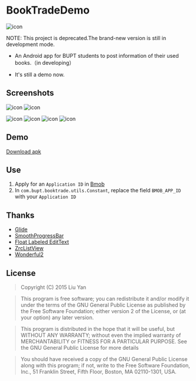 # BookTradeDemo
![icon](/screenshots/ic_launcher.png) 



NOTE: This project is deprecated.The brand-new version is still in development mode.

- An Android app for BUPT students to post information of their used books.（in developing）

- It's still a demo now.



## Screenshots ##
![icon](/screenshots/1.png) ![icon](/screenshots/2.png) 

![icon](/screenshots/3.png) ![icon](/screenshots/4.png)
![icon](/screenshots/5.png) ![icon](/screenshots/6.png)  




## Demo ##
[Download apk](/release/app-debug.apk)



## Use ##



1. Apply for an `Application ID` in [Bmob](http://www.bmob.cn/)
2. In `com.bupt.booktrade.utils.Constant`, replace the field `BMOB_APP_ID` with your `Application ID`



## Thanks ##



- [Glide](https://github.com/bumptech/glide)
- [SmoothProgressBar](https://github.com/castorflex/SmoothProgressBar)
- [Float Labeled EditText](https://github.com/wrapp/floatlabelededittext)
- [ZrcListView](https://github.com/zarics/ZrcListView)
- [Wonderful2](https://github.com/bmob/Wonderful2)



## License ##
> Copyright (C) 2015 Liu Yan



> This program is free software; you can redistribute it and/or
modify it under the terms of the GNU General Public License
as published by the Free Software Foundation; either version 2
of the License, or (at your option) any later version.



> This program is distributed in the hope that it will be useful,
but WITHOUT ANY WARRANTY; without even the implied warranty of
MERCHANTABILITY or FITNESS FOR A PARTICULAR PURPOSE.  See the
GNU General Public License for more details


> You should have received a copy of the GNU General Public License
along with this program; if not, write to the Free Software
Foundation, Inc., 51 Franklin Street, Fifth Floor, Boston, MA  02110-1301, USA.